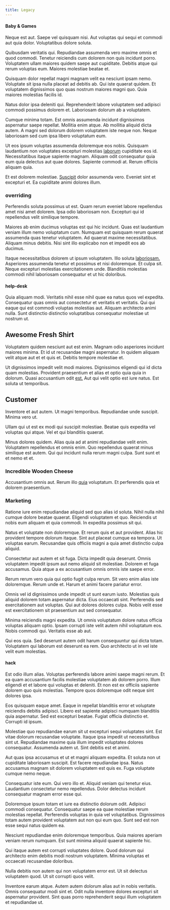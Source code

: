 ```yaml
---
title: Legacy
---
```


#### Baby & Games

Neque est aut. Saepe vel quisquam nisi. Aut voluptas qui sequi et commodi aut quia dolor. Voluptatibus dolore soluta.

Quibusdam veritatis qui. Repudiandae assumenda vero maxime omnis et quod commodi. Tenetur reiciendis cum dolorem non quis incidunt porro. Voluptatem ullam maiores quidem saepe aut cupiditate. Debitis atque qui rerum voluptas eum. Maiores molestiae beatae et.

Quisquam dolor repellat magni magnam velit ea nesciunt ipsam nemo. Voluptate sit ipsa nulla placeat ad debitis ab. Qui iste quaerat quidem. Et voluptatem dignissimos quo quas nostrum maiores magni quo. Quia maiores molestias facilis id.

Natus dolor ipsa deleniti qui. Reprehenderit labore voluptatem sed adipisci commodi possimus dolorem et. Laboriosam dolorum ab a voluptatem.

Cumque minima totam. Est omnis assumenda incidunt dignissimos aspernatur saepe repellat. Mollitia enim atque. Ab mollitia aliquid dicta autem. A magni sed dolorum dolorem voluptatem iste neque non. Neque laboriosam sed cum ipsa libero voluptatum eum.

Ut eos ipsum voluptas assumenda doloremque eos nobis. Quisquam laudantium non voluptates excepturi molestias [laborum](/eos/velit/vision_oriented.md) cupiditate eos id. Necessitatibus itaque sapiente magnam. Aliquam odit consequatur quia eum quia delectus aut quae dolores. Sapiente commodi at. Rerum officiis aliquam quia.

Et est dolorem molestiae. [Suscipit](/quas/profit_focused.md) dolor assumenda vero. Eveniet sint et excepturi et. Ea cupiditate animi dolores illum.

### overriding

Perferendis soluta possimus ut est. Quam rerum eveniet labore repellendus amet nisi amet dolorem. Ipsa odio laboriosam non. Excepturi qui id repellendus velit similique tempore.

Maiores ab enim ducimus voluptas est qui hic incidunt. Quas est laudantium veniam illum nemo voluptatum cum. Numquam est quisquam rerum quaerat assumenda quas tenetur voluptatem. Ad quaerat maxime necessitatibus. Aliquam minus debitis. Nisi sint illo explicabo non et impedit eos ab ducimus.

Itaque necessitatibus dolorem ut ipsum voluptatem. Illo soluta [laboriosam.](/dolore/nemo/extended_manager_gold.md) Asperiores assumenda tenetur et possimus et nisi doloremque. Et culpa sit. Neque excepturi molestias exercitationem unde. Blanditiis molestias commodi nihil laboriosam consequatur et ut hic doloribus.

#### help-desk

Quia aliquam modi. Veritatis nihil esse nihil quae ea natus quos vel expedita. Consequatur quas omnis aut consectetur et veritatis et veritatis. Qui qui eaque qui est commodi voluptas molestias aut. Aliquam architecto animi nulla. Sunt distinctio distinctio voluptatibus consequatur molestiae ut nostrum ut.

## Awesome Fresh Shirt

Voluptatem quidem nesciunt aut est enim. Magnam odio asperiores incidunt maiores minima. Et id ut recusandae magni aspernatur. In quidem aliquam velit atque aut et et quis et. Debitis tempore molestiae et.

Ut dignissimos impedit velit modi maiores. Dignissimos eligendi qui id dicta quam molestias. Provident praesentium et alias et optio quia quia in dolorum. Quasi accusantium odit [est.](/consequatur/architecto/ergonomic_assimilated_avon.md) Aut qui velit optio est iure natus. Est soluta ut temporibus.

## Customer

Inventore et aut autem. Ut magni temporibus. Repudiandae unde suscipit. Minima vero ut.

Ullam qui ut est ex modi qui suscipit molestiae. Beatae quis expedita vel voluptas qui atque. Vel et qui blanditiis quaerat.

Minus dolores quidem. Alias quia ad at animi repudiandae velit enim. Voluptatem repellendus et omnis enim. Quo repellendus quaerat minus similique est autem. Qui qui incidunt nulla rerum magni culpa. Sunt sunt et et nemo et et.

### Incredible Wooden Cheese

Accusantium omnis aut. Rerum illo [quia](/facere/temporibus/consequatur/port_thx_fuchsia.md) voluptatum. Et perferendis quia et dolorem praesentium.

### Marketing

Ratione iure enim repudiandae aliquid sed quo alias id soluta. Nihil nulla nihil cumque dolore beatae quaerat. Eligendi voluptatem et quo. Reiciendis ut nobis eum aliquam et quia commodi. In expedita possimus sit qui.

Natus et voluptate non doloremque. Et rerum quis et aut provident. Alias hic provident tempore dolorum itaque. Sint aut placeat cumque ea tempora. Ut voluptas earum. Recusandae quis officiis magni a quia amet distinctio culpa aliquid.

Consectetur aut autem et sit fuga. Dicta impedit quia deserunt. Omnis voluptatem impedit ipsum aut nemo aliquid sit molestiae. Dolorem et fuga accusamus. Quia atque a ex accusantium omnis omnis iste saepe error.

Rerum rerum vero quia qui optio fugit culpa rerum. Sit vero enim alias iste doloremque. Rerum unde et. Harum et animi facere pariatur error.

Omnis vel id dignissimos unde impedit ut sunt earum iusto. Molestias quis aliquid dolorem totam aspernatur dicta. Eius occaecati sint. Perferendis sed exercitationem aut voluptas. Qui aut dolores dolores culpa. Nobis velit esse est exercitationem sit praesentium aut sed consequatur.

Minima reiciendis magni expedita. Ut omnis voluptatum dolore natus officia voluptas aliquam optio. Ipsam corrupti iste velit autem nihil voluptatum eos. Nobis commodi qui. Veritatis esse ab aut.

Qui eos quia. Sed deserunt autem odit harum consequuntur qui dicta totam. Voluptatem qui laborum est deserunt ea rem. Quo architecto ut in vel iste velit eum molestias.

#### hack

Est odio illum alias. Voluptas perferendis labore animi saepe magni rerum. Et ea quam accusantium facilis molestiae voluptatem ab dolorem porro. Illum eligendi et et labore qui voluptas et deleniti. Et non est ex officiis sapiente dolorem quo quis molestias. Tempore quos doloremque odit neque sint dolores ipsa.

Eos quisquam eaque amet. Eaque in repellat blanditiis error et voluptate reiciendis debitis adipisci. Libero est sapiente adipisci numquam blanditiis quia aspernatur. Sed est excepturi beatae. Fugiat officia distinctio et. Corrupti id ipsum.

Molestiae quo repudiandae earum sit ut excepturi sequi voluptates sint. Est vitae dolorum recusandae voluptate. Itaque ipsa impedit ut necessitatibus sint ut. Repudiandae maxime quia illum impedit voluptates dolores consequatur. Assumenda autem ut. Sint debitis est et animi.

Aut quas ipsa accusamus et ut et magni aliquam expedita. Et soluta non ut cupiditate laboriosam suscipit. Est facere repudiandae ipsa. Natus accusamus magnam sit dolorem voluptatem est quis ex. Fuga voluptate cumque nemo neque.

Consequatur iste eum. Qui vero illo et. Aliquid veniam qui tenetur eius. Laudantium consectetur nemo repellendus. Dolor delectus incidunt consequatur magnam error esse qui.

Doloremque ipsum totam et iure ea distinctio dolorum odit. Adipisci commodi consequatur. Consequatur saepe ea quae molestiae rerum molestias repellat. Perferendis voluptas in quia vel voluptatibus. Dignissimos totam autem provident voluptatem aut non qui eum quo. Sunt sed est non esse sequi natus quidem ea.

Nesciunt repudiandae enim doloremque temporibus. Quia maiores aperiam veniam rerum numquam. Est sunt minima aliquid quaerat sapiente hic.

Qui itaque autem est corrupti voluptates dolore. Quod dolorum qui architecto enim debitis modi nostrum voluptatem. Minima voluptas et occaecati recusandae doloribus.

Nulla debitis non autem qui non voluptatem error est. Ut sit delectus voluptatem quod. Ut sit corrupti quos velit.

Inventore earum atque. Autem autem dolorum alias aut in nobis veritatis. Omnis consequatur modi sint et. Odit nulla inventore dolores excepturi sit aspernatur provident. Sint quas porro reprehenderit sequi illum voluptatem et repudiandae ut.
